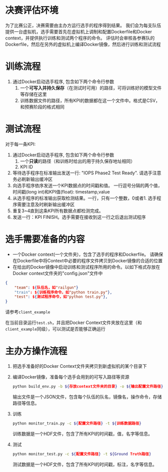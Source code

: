 # 决赛评估环境

为了比赛公正，决赛需要由主办方运行选手的程序得到结果。
我们会为每支队伍提供一台虚拟机，选手需要首先在虚拟机上调制和配置Dockerfile和Docker context，并提供执行训练和测试两个程序的命令。
评估时会审核各参赛队的Dockerfile，然后在另外的虚拟机上编译Docker镜像，然后进行训练和测试流程

# 训练流程

1. 通过Docker启动选手程序, 包含如下两个命令行参数
   1. 一个**可写入并持久保存**（在测试时可用）的路径，可将训练好的模型文件等存储在这里
   2. 训练数据文件的路径，所有KPI的数据都在这一个文件中。格式是CSV，和预赛阶段的格式相同

# 测试流程

对于每一条KPI:

1. 通过Docker启动选手程序, 包含如下两个命令行参数
   1. 一个**只读**的路径（和训练时给出的用于持久保存地址相同）
   2. KPI ID
2. 等待选手程序在标准输出发送一行: "IOPS Phase2 Test Ready". 请选手注意务必刷新输出缓冲区
3. 向选手程序依序发送一个KPI数据点的时间戳和值。 一行逗号分隔的两个值，时间戳(long int)和KPI值(float): timestamp,value
4. 从选手程序的标准输出获取检测结果。一行，只有一个整数，0或者1. 选手程序需要注意及时刷新输出缓冲区
5. 重复3~4直到这条KPI所有数据点都检测完成。
6. 发送一行：KPI FINISH。选手需要在接收到这一行之后退出测试程序

# 选手需要准备的内容

- 一个Docker context(一个文件夹)，包含了选手的程序和Dockerfile。
  请确保在Dockerfile中将Context中必要的程序文件拷贝到Docker镜像的合适的位置
- 在给出的Docker镜像中启动训练和测试程序所用的命令。以如下格式存放在Docker context文件夹的"config.json"文件中

```json
{
    "team": ${队伍名，如"railgun"}
    "train": ${训练程序命令，如"python train.py"},
    "test": ${测试程序命令，如"python test.py"},
}
```

请参考`client_example` 

在当前目录运行`test.sh`，并且把Docker Context文件夹放在这里（和`client_example`同级），可以测试是否能够正确运行

# 主办方操作流程

1. 把选手准备好的Docker Context文件夹拷贝到新虚拟机的某个目录下

2. 编译Docker镜像，准备每个选手会用到的可写入路径等资源

   ```bash
   python build_env.py -b ${存放context文件夹的目录} -o ${输出配置文件路径}
   ```

   输出文件是一个JSON文件，包含每个队伍的队名，镜像名，操作命令，存储路径等信息。

3. 训练

   ```bash
   python monitor_train.py -c ${配置文件路径} -t ${训练数据路径}
   ```

   训练数据是一个HDF文件，包含了所有KPI的时间戳，值，名字等信息。

4. 测试

   ```bash
   python monitor_test.py -c ${配置文件路径} -t ${Ground Truth路径}
   ```

   测试数据是一个HDF文件，包含了所有KPI的时间戳，标注，名字等信息。
